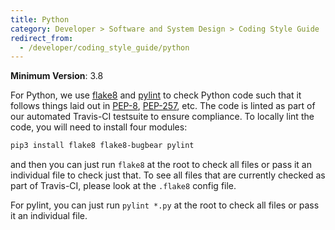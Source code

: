 ```yaml
---
title: Python
category: Developer > Software and System Design > Coding Style Guide
redirect_from:
  - /developer/coding_style_guide/python
---
```


__Minimum Version__: 3.8

For Python, we use [flake8](http://flake8.pycqa.org/en/latest/) and [pylint](https://pylint.readthedocs.io/en/stable/) 
to check Python code such that it follows things laid out in [PEP-8](https://www.python.org/dev/peps/pep-0008/), 
[PEP-257](https://www.python.org/dev/peps/pep-0257/), etc. The code is linted as part of our automated Travis-CI
testsuite to ensure compliance. To locally lint the code, you will need to install four modules:
```bash
pip3 install flake8 flake8-bugbear pylint
```
and then you can just run `flake8` at the root to check all files or pass it an individual file to check just that.
To see all files that are currently checked as part of Travis-CI, please look at the `.flake8` config file.

For pylint, you can just run `pylint *.py` at the root to check all files or pass it an individual file.
